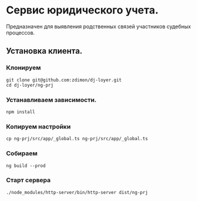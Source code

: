 # Сервис юридического учета.

Предназначен для выявления родственных связей участников судебных процессов.

## Установка клиента.

### Клонируем

    git clone git@github.com:zdimon/dj-loyer.git
    cd dj-loyer/ng-prj
    
### Устанавливаем зависимости.

    npm install
    
### Копируем настройки

    cp ng-prj/src/app/_global.ts ng-prj/src/app/_global.ts
    
### Собираем 

    ng build --prod
    
### Старт сервера

    ./node_modules/http-server/bin/http-server dist/ng-prj
